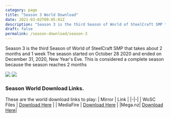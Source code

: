 ```yaml
---
category: page
title: "Season 3 World Download"
date: 2021-03-02T09:05:01Z
description: "Season 3 is the third Season of World of SteelCraft SMP that takes about 2 months and 1 week The season started on October 28 2020 and ended on December 31, 2020, New Year's Eve. This is considered a complete season because the season reaches 2 months"
draft: false
permalink: /season-download/season-3
---
```

Season 3 is the third Season of World of SteelCraft SMP that takes about 2 months and 1 week The season started on October 28 2020 and ended on December 31, 2020, New Year's Eve. This is considered a complete season because the season reaches 2 months

![](https://cdn.discordapp.com/attachments/816191108249157633/816266366516199424/unknown.png)
![](https://cdn.discordapp.com/attachments/816191108249157633/816266581100855326/unknown.png)

<div class="padding-post">

### Season World Download Links.
These are the world download links to play:
| Mirror | Link |
|-|-|
| WoSC Files | [Download Here](https://wosc.tk/WoSCSMPS3-GD) | 
| MediaFire | [Download Here](https://wosc.tk/WoSCSMPS3-MF) |
|Mega.nz| [Download Here](https://wosc.tk/WoSCSMPS3-MG)|
</div>